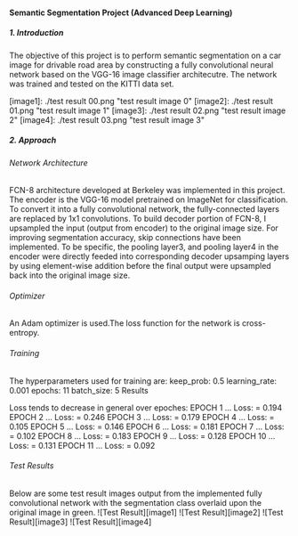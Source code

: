 #### Semantic Segmentation Project (Advanced Deep Learning)

##### 1. Introduction
The objective of this project is to perform semantic segmentation on a car image for drivable road area by constructing a fully convolutional neural network based on the VGG-16 image classifier architecutre. The network was trained and tested on the KITTI data set.

[//]: # (Image References)
[image1]: ./test result 00.png "test result image 0"
[image2]: ./test result 01.png "test result image 1"
[image3]: ./test result 02.png "test result image 2"
[image4]: ./test result 03.png "test result image 3"

##### 2. Approach
###### Network Architecture
FCN-8 architecture developed at Berkeley was implemented in this project. The encoder is the VGG-16 model pretrained on ImageNet for classification. To convert it into a fully convolutional network, the fully-connected layers are replaced by 1x1 convolutions. To build decoder portion of FCN-8, I upsampled the input (output from encoder) to the original image size. For improving segmentation accuracy, skip connections have been implemented. To be specific, the pooling layer3, and pooling layer4 in the encoder were directly feeded into corresponding decoder upsamping layers by using element-wise addition before the final output were upsampled back into the original image size.

###### Optimizer
An Adam optimizer is used.The loss function for the network is cross-entropy.

###### Training
The hyperparameters used for training are:
keep_prob: 0.5
learning_rate: 0.001
epochs: 11
batch_size: 5
Results

Loss tends to decrease in general over epoches:
EPOCH 1 ...
Loss: = 0.194
EPOCH 2 ...
Loss: = 0.246
EPOCH 3 ...
Loss: = 0.179
EPOCH 4 ...
Loss: = 0.105
EPOCH 5 ...
Loss: = 0.146
EPOCH 6 ...
Loss: = 0.181
EPOCH 7 ...
Loss: = 0.102
EPOCH 8 ...
Loss: = 0.183
EPOCH 9 ...
Loss: = 0.128
EPOCH 10 ...
Loss: = 0.131
EPOCH 11 ...
Loss: = 0.092

###### Test Results
Below are some test result images output from the implemented fully convolutional network with the segmentation class overlaid upon the original image in green.
![Test Result][image1]
![Test Result][image2]
![Test Result][image3]
![Test Result][image4]


